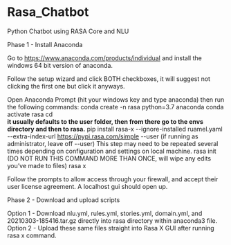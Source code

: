 # Rasa_Chatbot
Python Chatbot using RASA Core and NLU


Phase 1 - Install Anaconda

Go to https://www.anaconda.com/products/individual and install the windows 64 bit version of anaconda.

Follow the setup wizard and click BOTH checkboxes, it will suggest not clicking the first one but click it anyways. 

Open Anaconda Prompt (hit your windows key and type anaconda) then run the following commands:
  conda create -n rasa python=3.7 anaconda
  conda activate rasa
  cd <path where it created your anaconda environment>  
    **it usually defaults to the user folder, then from there go to the envs directory and then to rasa.**
  pip install rasa-x --ignore-installed ruamel.yaml --extra-index-url https://pypi.rasa.com/simple --user (if running as administrator, leave off --user)
    This step may need to be repeated several times depending on configuration and settings on local machine.
  rasa init (DO NOT RUN THIS COMMAND MORE THAN ONCE, will wipe any edits you’ve made to files)
  rasa x 
  
Follow the prompts to allow access through your firewall, and accept their user license agreement. 
A localhost gui should open up.

Phase 2 - Download and upload scripts

Option 1 - Download nlu.yml, rules.yml, stories.yml, domain.yml, and 20210303-185416.tar.gz directly into rasa directory within anaconda3 file.
Option 2 - Upload these same files straight into Rasa X GUI after running rasa x command.
